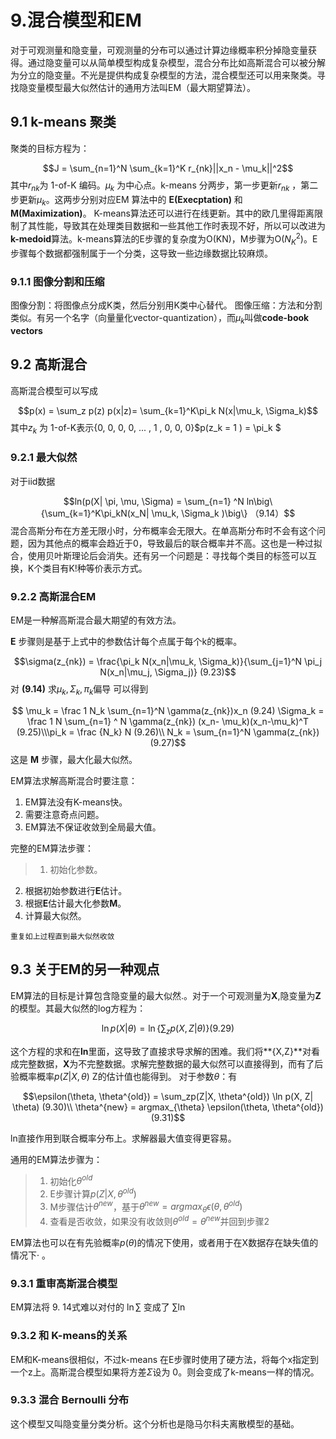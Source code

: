 # 9.混合模型和EM
对于可观测量和隐变量，可观测量的分布可以通过计算边缘概率积分掉隐变量获得。通过隐变量可以从简单模型构成复杂模型，混合分布比如高斯混合可以被分解为分立的隐变量。不光是提供构成复杂模型的方法，混合模型还可以用来聚类。寻找隐变量模型最大似然估计的通用方法叫EM（最大期望算法）。

## 9.1 k-means 聚类
聚类的目标方程为：

$$J = \sum_{n=1}^N \sum_{k=1}^K r_{nk}||x_n - \mu_k||^2$$
其中$r_{nk}$为 1-of-K 编码。$\mu_k$ 为中心点。k-means 分两步，第一步更新$r_{nk}$ ，第二步更新$\mu_k$。这两步分别对应EM 算法中的 **E(Execptation)** 和 **M(Maximization)**。
K-means算法还可以进行在线更新。其中的欧几里得距离限制了其性能，导致其在处理类目数据和一些其他工作时表现不好，所以可以改进为 **k-medoid**算法。k-means算法的E步骤的复杂度为O(KN)，M步骤为O($N_K^2$)。E步骤每个数据都强制属于一个分类，这导致一些边缘数据比较麻烦。

### 9.1.1 图像分割和压缩
图像分割：将图像点分成K类，然后分别用K类中心替代。
图像压缩：方法和分割类似。有另一个名字（向量量化vector-quantization），而$\mu_k$叫做**code-book vectors**


## 9.2 高斯混合
高斯混合模型可以写成

$$p(x) = \sum_z p(z) p(x|z)= \sum_{k=1}^K\pi_k N(x|\mu_k, \Sigma_k)$$  其中$z_k$ 为 1-of-K表示{0, 0, 0, 0, ... , 1 , 0, 0, 0}$p(z_k = 1 ) = \pi_k $
### 9.2.1 最大似然
对于iid数据

$$ln(p(X| \pi, \mu, \Sigma) = \sum_{n=1} ^N ln\big\{\sum_{k=1}^K\pi_kN(x_N| \mu_k, \Sigma_k )\big\} （9.14）$$
混合高斯分布在方差无限小时，分布概率会无限大。在单高斯分布时不会有这个问题，因为其他点的概率会趋近于0，导致最后的联合概率并不高。这也是一种过拟合，使用贝叶斯理论后会消失。还有另一个问题是：寻找每个类目的标签可以互换，K个类目有K!种等价表示方式。

### 9.2.2 高斯混合EM
EM是一种解高斯混合最大期望的有效方法。

**E** 步骤则是基于上式中的参数估计每个点属于每个k的概率。

$$\sigma(z_{nk}) = \frac{\pi_k N(x_n|\mu_k, \Sigma_k)}{\sum_{j=1}^N \pi_j  N(x_n|\mu_j, \Sigma_j)} (9.23)$$
对 **(9.14)** 求$\mu_k, \Sigma_k, \pi_k$偏导 可以得到 

$$ \mu_k = \frac 1 N_k \sum_{n=1}^N \gamma(z_{nk})x_n (9.24)
 \Sigma_k = \frac 1 N \sum_{n=1} ^ N \gamma(z_{nk}) (x_n- \mu_k)(x_n-\mu_k)^T (9.25)\\\pi_k = \frac {N_k} N (9.26)\\ N_k = \sum_{n=1}^N \gamma(z_{nk}) (9.27)$$
这是 **M** 步骤，最大化最大似然。


EM算法求解高斯混合时要注意：
1. EM算法没有K-means快。
2. 需要注意奇点问题。
3. EM算法不保证收敛到全局最大值。


完整的EM算法步骤：
> 1. 初始化参数。
2. 根据初始参数进行**E**估计。
3. 根据**E**估计最大化参数**M**。
4. 计算最大似然。

`重复如上过程直到最大似然收敛`

## 9.3 关于EM的另一种观点
EM算法的目标是计算包含隐变量的最大似然.。对于一个可观测量为**X**,隐变量为**Z**的模型。其最大似然的log方程为：

$$\ln p(X| \theta) = \ln\big\{ \sum_z p(X, Z|\theta) \big\} (9.29)$$

这个方程的求和在**ln**里面，这导致了直接求导求解的困难。我们将**{X,Z}**对看成完整数据，**X**为不完整数据。求解完整数据的最大似然可以直接得到，而有了后验概率概率$p(Z| X, \theta)$ Z的估计值也能得到。
对于参数$\theta$：有

$$\epsilon(\theta, \theta^{old}) = \sum_zp(Z|X, \theta^{old}) \ln p(X, Z| \theta) (9.30)\\
\theta^{new} = argmax_{\theta} \epsilon(\theta, \theta^{old})(9.31)$$ 

ln直接作用到联合概率分布上。求解器最大值变得更容易。

通用的EM算法步骤为：
> 1. 初始化$\theta^{old}$
> 2. E步骤计算$p(Z|X, \theta^{old})$
> 3. M步骤估计$\theta^{new}$，基于$\theta^{new} = argmax_{\theta} \epsilon(\theta, \theta^{old})$
> 4. 查看是否收敛，如果没有收敛则$\theta^{old} = \theta^{new}$并回到步骤2

EM算法也可以在有先验概率$p(\theta)$的情况下使用，或者用于在X数据存在缺失值的情况下· 。

### 9.3.1 重审高斯混合模型

EM算法将 9. 14式难以对付的  $\ln \sum$ 变成了 $\sum \ln$

### 9.3.2 和 K-means的关系
EM和K-means很相似，不过k-means 在E步骤时使用了硬方法，将每个x指定到一个z上。高斯混合模型如果将方差$\Sigma$设为 0。则会变成了k-means一样的情况。

### 9.3.3 混合 Bernoulli 分布
这个模型又叫隐变量分类分析。这个分析也是隐马尔科夫离散模型的基础。

